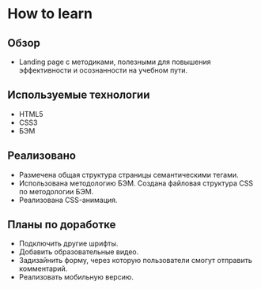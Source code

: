 # How to learn

## Обзор
* Landing page с методиками, полезными для повышения эффективности и осознанности на учебном пути.

## Используемые технологии
* HTML5
* CSS3
* БЭМ

## Реализовано
* Размечена общая структура страницы семантическими тегами.
* Использована методологию БЭМ. Создана файловая структура CSS по методологии БЭМ.
* Реализована CSS-анимация.


## Планы по доработке
* Подключить другие шрифты.
* Добавить образовательные видео.
* Задизайнить форму, через которую пользователи смогут отправить комментарий.
* Реализовать мобильную версию.
